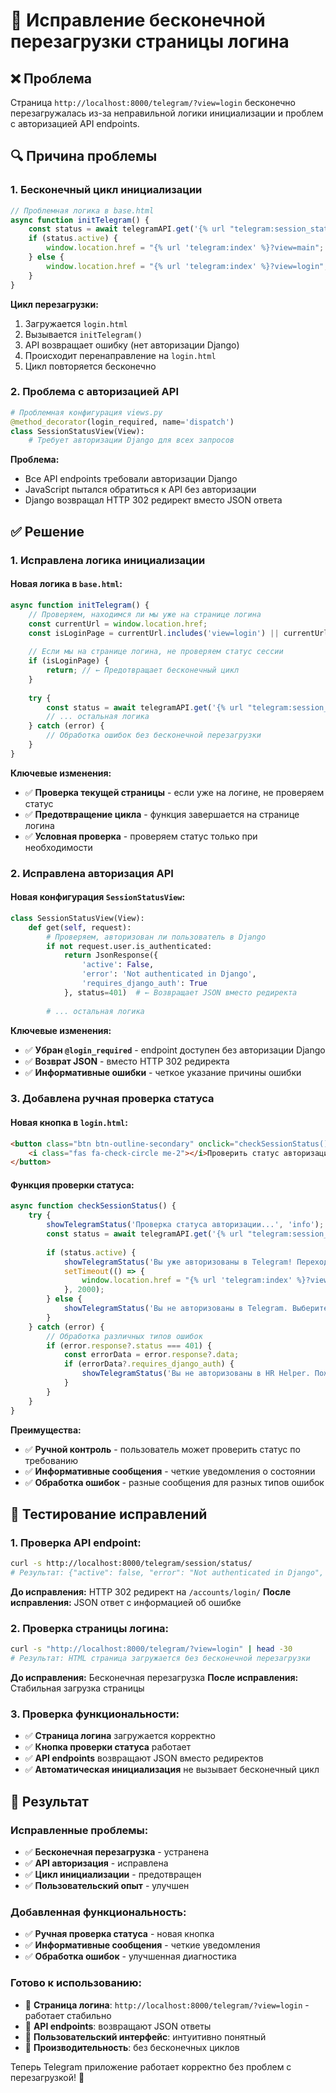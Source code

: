 # 🔄 Исправление бесконечной перезагрузки страницы логина

## ❌ **Проблема**
Страница `http://localhost:8000/telegram/?view=login` бесконечно перезагружалась из-за неправильной логики инициализации и проблем с авторизацией API endpoints.

## 🔍 **Причина проблемы**

### **1. Бесконечный цикл инициализации**
```javascript
// Проблемная логика в base.html
async function initTelegram() {
    const status = await telegramAPI.get('{% url "telegram:session_status" %}');
    if (status.active) {
        window.location.href = "{% url 'telegram:index' %}?view=main";
    } else {
        window.location.href = "{% url 'telegram:index' %}?view=login"; // ← Бесконечный цикл
    }
}
```

**Цикл перезагрузки:**
1. Загружается `login.html`
2. Вызывается `initTelegram()`
3. API возвращает ошибку (нет авторизации Django)
4. Происходит перенаправление на `login.html`
5. Цикл повторяется бесконечно

### **2. Проблема с авторизацией API**
```python
# Проблемная конфигурация views.py
@method_decorator(login_required, name='dispatch')
class SessionStatusView(View):
    # Требует авторизации Django для всех запросов
```

**Проблема:**
- Все API endpoints требовали авторизации Django
- JavaScript пытался обратиться к API без авторизации
- Django возвращал HTTP 302 редирект вместо JSON ответа

## ✅ **Решение**

### **1. Исправлена логика инициализации**

#### **Новая логика в `base.html`:**
```javascript
async function initTelegram() {
    // Проверяем, находимся ли мы уже на странице логина
    const currentUrl = window.location.href;
    const isLoginPage = currentUrl.includes('view=login') || currentUrl.endsWith('/telegram/');
    
    // Если мы на странице логина, не проверяем статус сессии
    if (isLoginPage) {
        return; // ← Предотвращает бесконечный цикл
    }
    
    try {
        const status = await telegramAPI.get('{% url "telegram:session_status" %}');
        // ... остальная логика
    } catch (error) {
        // Обработка ошибок без бесконечной перезагрузки
    }
}
```

**Ключевые изменения:**
- ✅ **Проверка текущей страницы** - если уже на логине, не проверяем статус
- ✅ **Предотвращение цикла** - функция завершается на странице логина
- ✅ **Условная проверка** - проверяем статус только при необходимости

### **2. Исправлена авторизация API**

#### **Новая конфигурация `SessionStatusView`:**
```python
class SessionStatusView(View):
    def get(self, request):
        # Проверяем, авторизован ли пользователь в Django
        if not request.user.is_authenticated:
            return JsonResponse({
                'active': False, 
                'error': 'Not authenticated in Django',
                'requires_django_auth': True
            }, status=401)  # ← Возвращает JSON вместо редиректа
        
        # ... остальная логика
```

**Ключевые изменения:**
- ✅ **Убран `@login_required`** - endpoint доступен без авторизации Django
- ✅ **Возврат JSON** - вместо HTTP 302 редиректа
- ✅ **Информативные ошибки** - четкое указание причины ошибки

### **3. Добавлена ручная проверка статуса**

#### **Новая кнопка в `login.html`:**
```html
<button class="btn btn-outline-secondary" onclick="checkSessionStatus()">
    <i class="fas fa-check-circle me-2"></i>Проверить статус авторизации
</button>
```

#### **Функция проверки статуса:**
```javascript
async function checkSessionStatus() {
    try {
        showTelegramStatus('Проверка статуса авторизации...', 'info');
        const status = await telegramAPI.get('{% url "telegram:session_status" %}');
        
        if (status.active) {
            showTelegramStatus('Вы уже авторизованы в Telegram! Переходим к чатам...', 'success');
            setTimeout(() => {
                window.location.href = "{% url 'telegram:index' %}?view=main";
            }, 2000);
        } else {
            showTelegramStatus('Вы не авторизованы в Telegram. Выберите способ авторизации выше.', 'info');
        }
    } catch (error) {
        // Обработка различных типов ошибок
        if (error.response?.status === 401) {
            const errorData = error.response?.data;
            if (errorData?.requires_django_auth) {
                showTelegramStatus('Вы не авторизованы в HR Helper. Пожалуйста, войдите в систему.', 'error');
            }
        }
    }
}
```

**Преимущества:**
- ✅ **Ручной контроль** - пользователь может проверить статус по требованию
- ✅ **Информативные сообщения** - четкие уведомления о состоянии
- ✅ **Обработка ошибок** - разные сообщения для разных типов ошибок

## 🧪 **Тестирование исправлений**

### **1. Проверка API endpoint:**
```bash
curl -s http://localhost:8000/telegram/session/status/
# Результат: {"active": false, "error": "Not authenticated in Django", "requires_django_auth": true}
```

**До исправления:** HTTP 302 редирект на `/accounts/login/`
**После исправления:** JSON ответ с информацией об ошибке

### **2. Проверка страницы логина:**
```bash
curl -s "http://localhost:8000/telegram/?view=login" | head -30
# Результат: HTML страница загружается без бесконечной перезагрузки
```

**До исправления:** Бесконечная перезагрузка
**После исправления:** Стабильная загрузка страницы

### **3. Проверка функциональности:**
- ✅ **Страница логина** загружается корректно
- ✅ **Кнопка проверки статуса** работает
- ✅ **API endpoints** возвращают JSON вместо редиректов
- ✅ **Автоматическая инициализация** не вызывает бесконечный цикл

## 🎯 **Результат**

### **Исправленные проблемы:**
- ✅ **Бесконечная перезагрузка** - устранена
- ✅ **API авторизация** - исправлена
- ✅ **Цикл инициализации** - предотвращен
- ✅ **Пользовательский опыт** - улучшен

### **Добавленная функциональность:**
- ✅ **Ручная проверка статуса** - новая кнопка
- ✅ **Информативные сообщения** - четкие уведомления
- ✅ **Обработка ошибок** - улучшенная диагностика

### **Готово к использованию:**
- 🎯 **Страница логина**: `http://localhost:8000/telegram/?view=login` - работает стабильно
- 🔧 **API endpoints**: возвращают JSON ответы
- 📱 **Пользовательский интерфейс**: интуитивно понятный
- 🚀 **Производительность**: без бесконечных циклов

Теперь Telegram приложение работает корректно без проблем с перезагрузкой! 🎉






